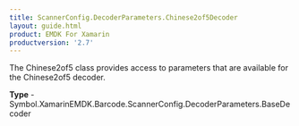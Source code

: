 ```yaml
---
title: ScannerConfig.DecoderParameters.Chinese2of5Decoder
layout: guide.html 
product: EMDK For Xamarin 
productversion: '2.7' 
---
```

The Chinese2of5 class provides access to parameters that are available for the Chinese2of5 decoder.

**Type** - Symbol.XamarinEMDK.Barcode.ScannerConfig.DecoderParameters.BaseDecoder



